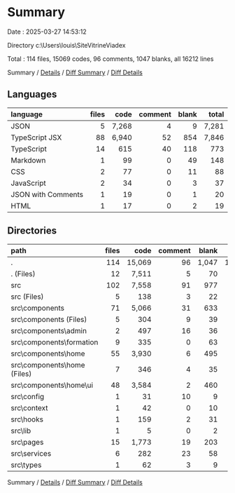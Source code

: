 # Summary

Date : 2025-03-27 14:53:12

Directory c:\\Users\\louis\\SiteVitrineViadex

Total : 114 files,  15069 codes, 96 comments, 1047 blanks, all 16212 lines

Summary / [Details](details.md) / [Diff Summary](diff.md) / [Diff Details](diff-details.md)

## Languages
| language | files | code | comment | blank | total |
| :--- | ---: | ---: | ---: | ---: | ---: |
| JSON | 5 | 7,268 | 4 | 9 | 7,281 |
| TypeScript JSX | 88 | 6,940 | 52 | 854 | 7,846 |
| TypeScript | 14 | 615 | 40 | 118 | 773 |
| Markdown | 1 | 99 | 0 | 49 | 148 |
| CSS | 2 | 77 | 0 | 11 | 88 |
| JavaScript | 2 | 34 | 0 | 3 | 37 |
| JSON with Comments | 1 | 19 | 0 | 1 | 20 |
| HTML | 1 | 17 | 0 | 2 | 19 |

## Directories
| path | files | code | comment | blank | total |
| :--- | ---: | ---: | ---: | ---: | ---: |
| . | 114 | 15,069 | 96 | 1,047 | 16,212 |
| . (Files) | 12 | 7,511 | 5 | 70 | 7,586 |
| src | 102 | 7,558 | 91 | 977 | 8,626 |
| src (Files) | 5 | 138 | 3 | 22 | 163 |
| src\\components | 71 | 5,066 | 31 | 633 | 5,730 |
| src\\components (Files) | 5 | 304 | 9 | 39 | 352 |
| src\\components\\admin | 2 | 497 | 16 | 36 | 549 |
| src\\components\\formation | 9 | 335 | 0 | 63 | 398 |
| src\\components\\home | 55 | 3,930 | 6 | 495 | 4,431 |
| src\\components\\home (Files) | 7 | 346 | 4 | 35 | 385 |
| src\\components\\home\\ui | 48 | 3,584 | 2 | 460 | 4,046 |
| src\\config | 1 | 31 | 10 | 9 | 50 |
| src\\context | 1 | 42 | 0 | 10 | 52 |
| src\\hooks | 1 | 159 | 2 | 31 | 192 |
| src\\lib | 1 | 5 | 0 | 2 | 7 |
| src\\pages | 15 | 1,773 | 19 | 203 | 1,995 |
| src\\services | 6 | 282 | 23 | 58 | 363 |
| src\\types | 1 | 62 | 3 | 9 | 74 |

Summary / [Details](details.md) / [Diff Summary](diff.md) / [Diff Details](diff-details.md)